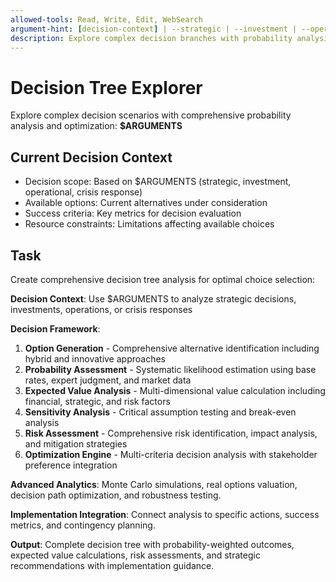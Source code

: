 ```yaml
---
allowed-tools: Read, Write, Edit, WebSearch
argument-hint: [decision-context] | --strategic | --investment | --operational | --crisis-response
description: Explore complex decision branches with probability analysis, expected value calculation, and optimization
---
```


# Decision Tree Explorer

Explore complex decision scenarios with comprehensive probability analysis and optimization: **$ARGUMENTS**

## Current Decision Context

- Decision scope: Based on $ARGUMENTS (strategic, investment, operational, crisis response)
- Available options: Current alternatives under consideration
- Success criteria: Key metrics for decision evaluation
- Resource constraints: Limitations affecting available choices

## Task

Create comprehensive decision tree analysis for optimal choice selection:

**Decision Context**: Use $ARGUMENTS to analyze strategic decisions, investments, operations, or crisis responses

**Decision Framework**:
1. **Option Generation** - Comprehensive alternative identification including hybrid and innovative approaches
2. **Probability Assessment** - Systematic likelihood estimation using base rates, expert judgment, and market data
3. **Expected Value Analysis** - Multi-dimensional value calculation including financial, strategic, and risk factors
4. **Sensitivity Analysis** - Critical assumption testing and break-even analysis
5. **Risk Assessment** - Comprehensive risk identification, impact analysis, and mitigation strategies
6. **Optimization Engine** - Multi-criteria decision analysis with stakeholder preference integration

**Advanced Analytics**: Monte Carlo simulations, real options valuation, decision path optimization, and robustness testing.

**Implementation Integration**: Connect analysis to specific actions, success metrics, and contingency planning.

**Output**: Complete decision tree with probability-weighted outcomes, expected value calculations, risk assessments, and strategic recommendations with implementation guidance.